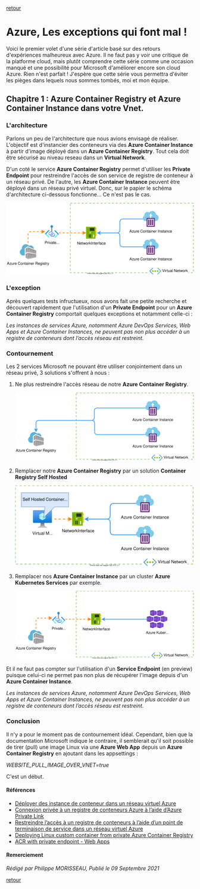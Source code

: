 [retour](../index.md)

# Azure, Les exceptions qui font mal ! 

Voici le premier volet d'une série d'article basé sur des retours d'expériences malheureux avec Azure.
Il ne faut pas y voir une critique de la platforme cloud, mais plutôt comprendre cette série comme une occasion manqué et une possibilité pour Microsoft d'améliorer encore son cloud Azure. Rien n'est parfait !
J'espère que cette série vous permettra d'éviter les pièges dans lequels nous sommes tombés, moi et mon équipe.

## Chapitre 1 : Azure Container Registry et Azure Container Instance dans votre Vnet.

### L'architecture

Parlons un peu de l'architecture que nous avions envisagé de réaliser.
L'objectif est d'instancier des conteneurs via des **Azure Container Instance** à partir d'image déployé dans un **Azure Container Registry**. Tout cela doit être sécurisé au niveau reseau dans un **Virtual Network**.

D'un coté le service **Azure Container Registry** permet d'utiliser les **Private Endpoint** pour restreindre l'accès de son service de registre de conteneur à un réseau privé.
De l'autre, les **Azure Container Instance** peuvent être déployé dans un réseau privé virtuel.
Donc, sur le papier le schéma d'architecture ci-dessous fonctionne... Ce n'est pas le cas.

![archi 1](../img/azureException.acrAndAciWithVnet.svg)

### L'exception

Après quelques tests infructueux, nous avons fait une petite recherche et découvert rapidement que l'utilisation d'un **Private Endpoint** pour un **Azure Container Registry** comportait quelques exceptions et notamment celle-ci : 

_Les instances de services Azure, notamment Azure DevOps Services, Web Apps et Azure Container Instances, ne peuvent pas non plus accéder à un registre de conteneurs dont l’accès réseau est restreint._

### Contournement

Les 2 services Microsoft ne pouvant être utiliser conjointement dans un réseau privé, 3 solutions s'offrent à nous :
1. Ne plus restreindre l'accès réseau de notre **Azure Container Registry**.
   
   ![archi 2](../img/azureException.acrAndAciWithVnet1.svg)
2. Remplacer notre **Azure Container Registry** par un solution **Container Registry Self Hosted**
   
   ![archi 3](../img/azureException.acrAndAciWithVnet2.svg)
2. Remplacer nos **Azure Container Instance** par un cluster **Azure Kubernetes Services** par exemple.
   
   ![archi 3](../img/azureException.acrAndAciWithVnet3.svg)

Et il ne faut pas compter sur l'utilisation d'un **Service Endpoint** (en preview) puisque celui-ci ne permet pas non plus de récupérer l'image depuis d'un **Azure Container Instance**.

_Les instances de services Azure, notamment Azure DevOps Services, Web Apps et Azure Container Instances, ne peuvent pas non plus accéder à un registre de conteneurs dont l’accès réseau est restreint._

### Conclusion

Il n'y a pour le moment pas de contournement idéal. 
Cependant, bien que la documentation Microsoft indique le contraire, il semblerait qu'il soit possible de tirer (pull) une image Linux via une **Azure Web App** depuis un **Azure Container Registry** en ajoutant dans les appsettings :

_WEBSITE_PULL_IMAGE_OVER_VNET=true_

C'est un début.

#### Références

- [Déployer des instance de conteneur dans un réseau virtuel Azure](https://docs.microsoft.com/fr-fr/azure/container-instances/container-instances-vnet)
- [Connexion privée à un registre de conteneurs Azure à l’aide d’Azure Private Link](https://docs.microsoft.com/fr-fr/azure/container-registry/container-registry-private-link)
- [Restreindre l’accès à un registre de conteneurs à l’aide d’un point de terminaison de service dans un réseau virtuel Azure](https://docs.microsoft.com/fr-fr/azure/container-registry/container-registry-vnet#preview-limitations)
- [Deploying Linux custom container from private Azure Container Registry](https://azure.github.io/AppService/2021/07/03/Linux-container-from-ACR-with-private-endpoint.html)
- [ACR with private endpoint - Web Apps](https://github.com/MicrosoftDocs/azure-docs/issues/78210)

#### Remerciement


_Rédigé par Philippe MORISSEAU, Publié le 09 Septembre 2021_

[retour](../index.md)